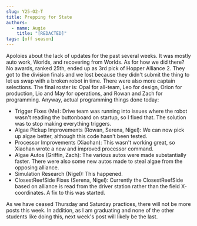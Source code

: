 ```yaml
---
slug: Y25-O2-T
title: Prepping for State
authors:
  - name: Augie
    title: "[REDACTED]"
tags: [off season]
---
```

Apoloies about the lack of updates for the past several weeks. It was mostly auto work, Worlds, and recovering from Worlds. As for how we did there? No awards, ranked 25th, ended up as 3rd pick of Hopper Alliance 2. They got to the division finals and we lost because they didn't submit the thing to let us swap with a broken robot in time. There were also more captain selections. The final roster is: Opal for all-team, Leo for design, Orion for production, Lio and May for operations, and Rowan and Zach for programming. Anyway, actual programming things done today:
* Trigger Fixes (Me): Drive team was running into issues where the robot wasn't reading the buttonboard on startup, so I fixed that. The solution was to stop making everything triggers. 
* Algae Pickup Improvements (Rowan, Serena, Nigel): We can now pick up algae better, although this code hasn't been tested. 
* Processor Improvements (Xiaohan): This wasn't working great, so Xiaohan wrote a new and improved processor command. 
* Algae Autos (Griffin, Zach): The various autos were made substantially faster. There were also some new autos made to steal algae from the opposing alliance. 
* Simulation Research (Nigel): This happened.
* ClosestReefSide Fixes (Serena, Nigel): Currently the ClosestReefSide based on alliance is read from the driver station rather than the field X-coordinates. A fix to this was started. 

As we have ceased Thursday and Saturday practices, there will not be more posts this week. In addition, as I am graduating and none of the other students like doing this, next week's post will likely be the last. 